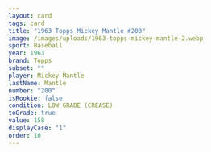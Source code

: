 ```yaml
---
layout: card
tags: card
title: "1963 Topps Mickey Mantle #200"
image: /images/uploads/1963-topps-mickey-mantle-2.webp
sport: Baseball
year: 1963
brand: Topps
subset: ""
player: Mickey Mantle
lastName: Mantle
number: "200"
isRookie: false
condition: LOW GRADE (CREASE)
toGrade: true
value: 158
displayCase: "1"
order: 10
---
```

